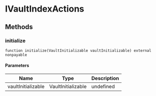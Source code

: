 # IVaultIndexActions









## Methods

### initialize

```solidity
function initialize(VaultInitializable vaultInitializable) external nonpayable
```





#### Parameters

| Name | Type | Description |
|---|---|---|
| vaultInitializable | VaultInitializable | undefined




